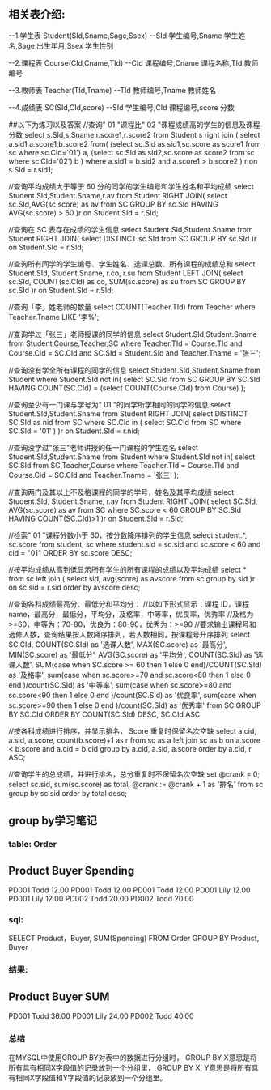 
## 相关表介绍:
--1.学生表
Student(SId,Sname,Sage,Ssex)
--SId 学生编号,Sname 学生姓名,Sage 出生年月,Ssex 学生性别

--2.课程表
Course(CId,Cname,TId)
--CId 课程编号,Cname 课程名称,TId 教师编号

--3.教师表
Teacher(TId,Tname)
--TId 教师编号,Tname 教师姓名

--4.成绩表
SC(SId,CId,score)
--SId 学生编号,CId 课程编号,score 分数

##以下为练习以及答案
//查询" 01 "课程比" 02 "课程成绩高的学生的信息及课程分数
select s.SId,s.Sname,r.score1,r.score2 from Student s right join (
    select a.sid1,a.score1,b.score2 from(
        (select sc.SId as sid1,sc.score as score1 from sc where sc.CId='01') a,
        (select sc.SId as sid2,sc.score as score2 from sc where sc.CId='02') b
    ) where a.sid1 = b.sid2 and a.score1 > b.score2
) r on s.SId = r.sid1;

//查询平均成绩大于等于 60 分的同学的学生编号和学生姓名和平均成绩
select Student.SId,Student.Sname,r.av from Student RIGHT JOIN(
    select  sc.SId,AVG(sc.score) as av from SC
    GROUP BY sc.SId HAVING AVG(sc.score) > 60
)r on Student.SId = r.SId;

//查询在 SC 表存在成绩的学生信息
select Student.SId,Student.Sname from Student RIGHT JOIN(
    select DISTINCT sc.SId from SC
    GROUP BY sc.SId
)r on Student.SId = r.SId;

//查询所有同学的学生编号、学生姓名、选课总数、所有课程的成绩总和
select Student.SId, Student.Sname, r.co, r.su from Student LEFT JOIN(
    select sc.SId, COUNT(sc.CId) as co, SUM(sc.score) as su from SC
    GROUP BY sc.SId
)r on Student.SId = r.SId;

//查询「李」姓老师的数量
select COUNT(Teacher.TId) from Teacher
where Teacher.Tname LIKE '李%';

//查询学过「张三」老师授课的同学的信息
select Student.SId,Student.Sname from Student,Course,Teacher,SC
where Teacher.TId = Course.TId and
Course.CId = SC.CId and
SC.SId = Student.SId and
Teacher.Tname = '张三';

//查询没有学全所有课程的同学的信息
select Student.SId,Student.Sname from Student
where Student.SId not in(
    select SC.SId from SC
		GROUP BY SC.SId
    HAVING COUNT(SC.CId) = (select COUNT(Course.CId) from Course)
);

//查询至少有一门课与学号为" 01 "的同学所学相同的同学的信息
select Student.SId,Student.Sname from Student RIGHT JOIN(
    select DISTINCT SC.SId as nid from SC where SC.CId in (
        select SC.CId from SC
        where SC.SId = '01'
    )
)r on Student.SId = r.nid;

//查询没学过"张三"老师讲授的任一门课程的学生姓名
select Student.SId,Student.Sname from Student where Student.SId not in(
    select SC.SId from SC,Teacher,Course
    where Teacher.TId = Course.TId
    and Course.CId = SC.CId
    and Teacher.Tname = '张三'
);

//查询两门及其以上不及格课程的同学的学号，姓名及其平均成绩
select Student.SId, Student.Sname, r.av from Student RIGHT JOIN(
    select SC.SId, AVG(sc.score) as av from SC
    where SC.score < 60
    GROUP BY SC.SId
    HAVING COUNT(SC.CId)>1
)r on Student.SId = r.SId;

//检索" 01 "课程分数小于 60，按分数降序排列的学生信息
select student.*, sc.score from student, sc
where student.sid = sc.sid
and sc.score < 60
and cid = "01"
ORDER BY sc.score DESC;

//按平均成绩从高到低显示所有学生的所有课程的成绩以及平均成绩
select *  from sc left join (
    select sid, avg(score) as avscore from sc 
    group by sid
)r 
on sc.sid = r.sid
order by avscore desc;

//查询各科成绩最高分、最低分和平均分：
//以如下形式显示：课程 ID，课程 name，最高分，最低分，平均分，及格率，中等率，优良率，优秀率
//及格为>=60，中等为：70-80，优良为：80-90，优秀为：>=90
//要求输出课程号和选修人数，查询结果按人数降序排列，若人数相同，按课程号升序排列
select SC.CId, COUNT(SC.SId) as '选课人数', 
MAX(SC.score) as '最高分',
MIN(SC.score) as '最低分',
AVG(SC.score) as '平均分',
COUNT(SC.SId) as '选课人数',
SUM(case when SC.score >= 60 then 1 else 0 end)/COUNT(SC.SId) as '及格率',
sum(case when sc.score>=70 and sc.score<80 then 1 else 0 end )/count(SC.SId) as '中等率',
sum(case when sc.score>=80 and sc.score<90 then 1 else 0 end )/count(SC.SId) as '优良率',
sum(case when sc.score>=90 then 1 else 0 end )/count(SC.SId) as '优秀率' 
from SC
GROUP BY SC.CId
ORDER BY COUNT(SC.SId) DESC, SC.CId ASC

//按各科成绩进行排序，并显示排名， Score 重复时保留名次空缺
select a.cid, a.sid, a.score, count(b.score)+1 as r
from sc as a 
left join sc as b 
on a.score < b.score and a.cid = b.cid
group by a.cid, a.sid, a.score
order by a.cid, r ASC;

//查询学生的总成绩，并进行排名，总分重复时不保留名次空缺
set @crank = 0;
select sc.sid, sum(sc.score) as total, @crank := @crank + 1 as '排名'
from sc
group by sc.sid
order by total desc;

## group by学习笔记

### table: Order

Product   Buyer       Spending
---------------------------------
PD001     Todd          12.00
PD001     Todd          12.00
PD001     Todd          12.00
PD001     Lily          12.00
PD001     Lily          12.00
PD002     Todd          20.00
PD002     Todd          20.00

### sql:

SELECT Product，Buyer, SUM(Spending)
FROM Order
GROUP BY Product, Buyer

### 结果:

Product    Buyer     SUM
------------------------------
PD001      Todd      36.00
PD001      Lily      24.00
PD002      Todd      40.00

### 总结
在MYSQL中使用GROUP BY对表中的数据进行分组时，
GROUP BY X意思是将所有具有相同X字段值的记录放到一个分组里，
GROUP BY X, Y意思是将所有具有相同X字段值和Y字段值的记录放到一个分组里。